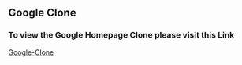 ## Google Clone 
### To view the Google Homepage Clone please visit this Link

[Google-Clone](https://google-clone-wheat-psi.vercel.app/) 